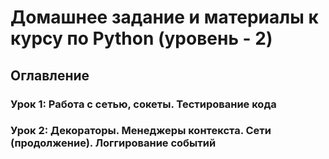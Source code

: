 # Домашнее задание и материалы к курсу по Python (уровень - 2)
## Оглавление
### Урок 1: Работа с сетью, сокеты. Тестирование кода
### Урок 2: Декораторы. Менеджеры контекста. Сети (продолжение). Логгирование событий
